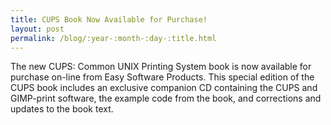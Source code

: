 ```yaml
---
title: CUPS Book Now Available for Purchase!
layout: post
permalink: /blog/:year-:month-:day-:title.html
---
```


The new CUPS: Common UNIX Printing System book is now available for purchase on-line from Easy Software Products. This special edition of the CUPS book includes an exclusive companion CD containing the CUPS and GIMP-print software, the example code from the book, and corrections and updates to the book text.
